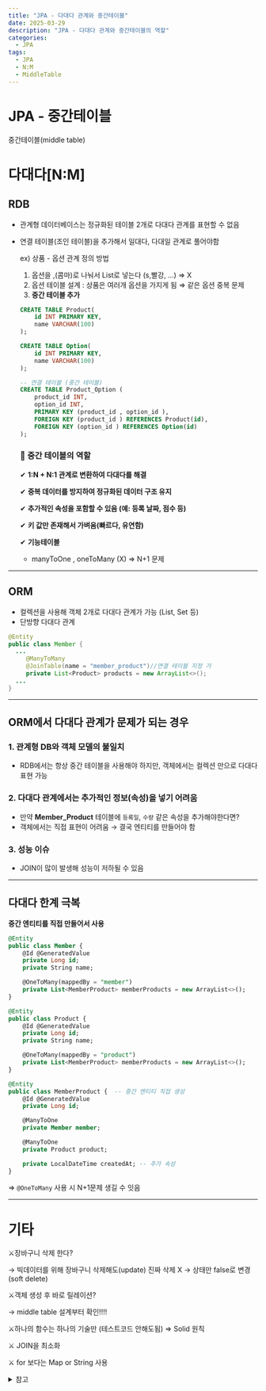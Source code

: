 ```yaml
---
title: "JPA - 다대다 관계와 중간테이블"
date: 2025-03-29
description: "JPA - 다대다 관계와 중간테이블의 역할"
categories:
  - JPA
tags:
  - JPA
  - N:M
  - MiddleTable
---
```

# JPA - 중간테이블

중간테이블(middle table)

# 다대다[N:M]

## RDB

- 관계형 데이터베이스는 정규화된 테이블 2개로 다대다 관계를 표현할 수 없음
- 연결 테이블(조인 테이블)을 추가해서 일대다, 다대일 관계로 풀어야함
    
    ex) 상품 - 옵션 관계 정의 방법
    
    1. 옵션을 ,(콤마)로 나눠서 List로 넣는다 (s,빨강, …) ⇒ X
    2. 옵션 테이블 설계 : 상품은 여러개 옵션을 가지게 됨 ⇒ 같은 옵션 중복 문제
    3. **중간 테이블 추가**
    
    ```sql
    CREATE TABLE Product(
        id INT PRIMARY KEY,
        name VARCHAR(100)
    );
    
    CREATE TABLE Option(
        id INT PRIMARY KEY,
        name VARCHAR(100)
    );
    
    -- 연결 테이블 (중간 테이블)
    CREATE TABLE Product_Option (
        product_id INT,
        option_id INT,
        PRIMARY KEY (product_id , option_id ),
        FOREIGN KEY (product_id ) REFERENCES Product(id),
        FOREIGN KEY (option_id ) REFERENCES Option(id)
    );
    ```
    
    ### **🔹 중간 테이블의 역할**
    
    ✔ **1:N + N:1 관계로 변환하여 다대다를 해결**
    
    ✔ **중복 데이터를 방지하여 정규화된 데이터 구조 유지**
    
    ✔ **추가적인 속성을 포함할 수 있음 (예: 등록 날짜, 점수 등)**
    
    ✔ **키 값만 존재해서 가벼움(빠르다, 유연함)**
    
    ✔ **기능테이블**
    
    - manyToOne , oneToMany (X) ⇒ N+1 문제
    

---

## ORM

- 컬렉션을 사용해 객체 2개로 다대다 관계가 가능 (List, Set 등)
- 단방향 다대다 관계

```java
@Entity
public class Member {
  ... 
	 @ManyToMany 
	 @JoinTable(name = "member_product")//연결 테이블 지정 가
	 private List<Product> products = new ArrayList<>();
  ...
}

```

---

## ORM에서 다대다 관계가 문제가 되는 경우

### 1. 관계형 DB와 객체 모델의 불일치

- RDB에서는 항상 중간 테이블을 사용해야 하지만, 객체에서는 컬렉션 만으로 다대다 표현 가능

### 2. 다대다 관계에서는 추가적인 정보(속성)을 넣기 어려움

- 만약 **Member_Product** 테이블에 `등록일`, `수량` 같은 속성을 추가해야한다면?
- 객체에서는 직접 표현이 어려움 → 결국 엔티티를 만들어야 함

### 3. 성능 이슈

- JOIN이 많이 발생해 성능이 저하될 수 있음

---

## 다대다 한계 극복

**중간 엔티티를 직접 만들어서 사용**

```sql
@Entity
public class Member {
    @Id @GeneratedValue
    private Long id;
    private String name;

    @OneToMany(mappedBy = "member")
    private List<MemberProduct> memberProducts = new ArrayList<>();
}

@Entity
public class Product {
    @Id @GeneratedValue
    private Long id;
    private String name;

    @OneToMany(mappedBy = "product")
    private List<MemberProduct> memberProducts = new ArrayList<>();
}

@Entity
public class MemberProduct {  -- 중간 엔티티 직접 생성
    @Id @GeneratedValue
    private Long id;

    @ManyToOne
    private Member member;

    @ManyToOne
    private Product product;

    private LocalDateTime createdAt; -- 추가 속성
}

```

⇒  `@OneToMany` 사용 시 N+1문제 생길 수 잇음

---

# 기타

⚔️장바구니 삭제 한다?

→ 빅데이터를 위해 장바구니 삭제해도(update) 진짜 삭제 X → 상태만 false로 변경 (soft delete)

⚔️객체 생성 후 바로 릴레이션?

→ middle table 설계부터 확인!!!!

⚔️하나의 함수는 하나의 기술만 (테스트코드 안해도됨) ⇒ Solid 원칙

⚔️ JOIN을 최소화

⚔️ for 보다는 Map or String 사용
 
 
 
 
 
<details markdown="1">
<summary>참고</summary>    

- [https://ict-nroo.tistory.com/127](https://ict-nroo.tistory.com/127)

</details>
